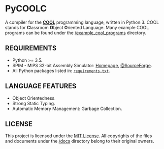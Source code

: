 # PyCOOLC

A compiler for the **[COOL](https://en.wikipedia.org/wiki/Cool_(programming_language))** programming language, written in Python 3. COOL stands for **C**lassroom **O**bject **O**riented **L**anguage. Many example COOL programs can be found under the [/example_cool_programs](/example_cool_programs) directory.

## REQUIREMENTS

 * Python >= 3.5.
 * SPIM - MIPS 32-bit Assembly Simulator: [Homepage](http://spimsimulator.sourceforge.net), [@SourceForge](https://sourceforge.net/projects/spimsimulator/files/).
 * All Python packages listed in: [`requirements.txt`](requirements.txt).

## LANGUAGE FEATURES

 * Object Orientedness.
 * Strong Static Typing.
 * Automatic Memory Management: Garbage Collection.

## LICENSE

This project is licensed under the [MIT License](LICENSE). All copyrights of the files and documents under the [/docs](/docs) directory belong to their original owners.

